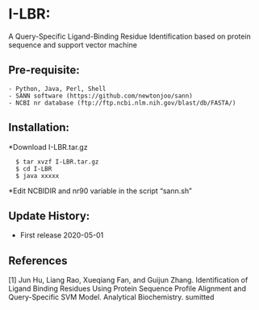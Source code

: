 # I-LBR: 
A Query-Specific Ligand-Binding Residue Identification based on protein sequence and support vector machine

## Pre-requisite:
    - Python, Java, Perl, Shell
    - SANN software (https://github.com/newtonjoo/sann)
    - NCBI nr database (ftp://ftp.ncbi.nlm.nih.gov/blast/db/FASTA/)

## Installation:

*Download I-LBR.tar.gz 
~~~
  $ tar xvzf I-LBR.tar.gz
  $ cd I-LBR
  $ java xxxxx
~~~

*Edit NCBIDIR and nr90 variable in the script “sann.sh”

## Update History:

- First release 2020-05-01

## References

[1] Jun Hu, Liang Rao, Xueqiang Fan, and Guijun Zhang. Identification of Ligand Binding Residues Using Protein Sequence Profile Alignment and Query-Specific SVM Model. Analytical Biochemistry. sumitted

